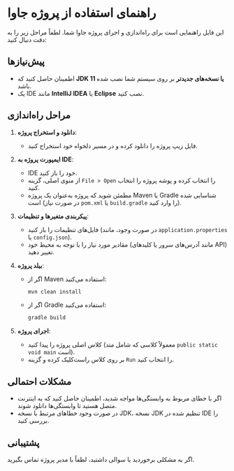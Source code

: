 # راهنمای استفاده از پروژه جاوا

این فایل راهنمایی است برای راه‌اندازی و اجرای پروژه جاوا شما. لطفاً مراحل زیر را به دقت دنبال کنید:

## پیش‌نیازها
- اطمینان حاصل کنید که **JDK 11 یا نسخه‌های جدیدتر** بر روی سیستم شما نصب شده باشد.
- یک IDE مانند **IntelliJ IDEA** یا **Eclipse** نصب کنید.

## مراحل راه‌اندازی
1. **دانلود و استخراج پروژه**:
   - فایل زیپ پروژه را دانلود کرده و در مسیر دلخواه خود استخراج کنید.

2. **ایمپورت پروژه به IDE**:
   - IDE خود را باز کنید.
   - از منوی اصلی، گزینه `File > Open` را انتخاب کرده و پوشه پروژه را انتخاب کنید.
   - مطمئن شوید که پروژه به‌عنوان یک پروژه Maven یا Gradle شناسایی شده است (در صورت نیاز `pom.xml` یا `build.gradle` را وارد کنید).

3. **پیکربندی متغیرها و تنظیمات**:
   - فایل‌های تنظیمات را باز کنید (در صورت وجود، مانند `application.properties` یا `config.json`).
   - مقادیر مورد نیاز را با توجه به محیط خود (مانند آدرس‌های سرور یا کلیدهای API) تغییر دهید.

4. **بیلد پروژه**:
   - اگر از Maven استفاده می‌کنید:
     ```bash
     mvn clean install
     ```
   - اگر از Gradle استفاده می‌کنید:
     ```bash
     gradle build
     ```

5. **اجرای پروژه**:
   - کلاس اصلی پروژه را پیدا کنید (معمولاً کلاسی که شامل متد `public static void main` است).
   - بر روی کلاس راست‌کلیک کرده و گزینه `Run` را انتخاب کنید.

## مشکلات احتمالی
- اگر با خطای مربوط به وابستگی‌ها مواجه شدید، اطمینان حاصل کنید که به اینترنت متصل هستید تا وابستگی‌ها دانلود شوند.
- در صورت وجود خطاهای مرتبط با نسخه JDK، نسخه JDK تنظیم شده در IDE را بررسی کنید.

## پشتیبانی
اگر به مشکلی برخوردید یا سوالی داشتید، لطفاً با مدیر پروژه تماس بگیرید.

